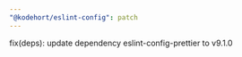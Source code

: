 ```yaml
---
"@kodehort/eslint-config": patch
---
```


fix(deps): update dependency eslint-config-prettier to v9.1.0
